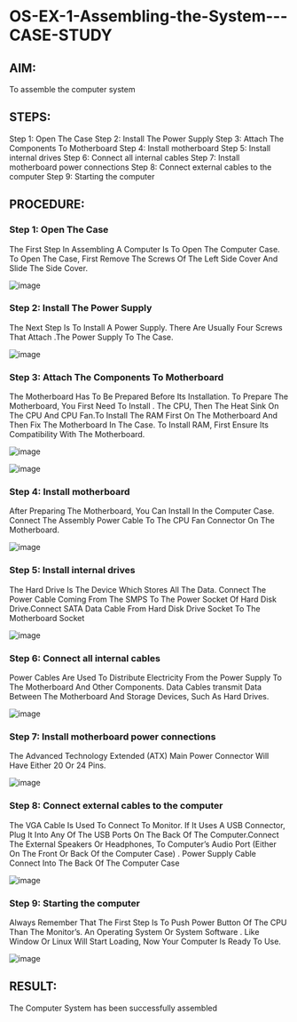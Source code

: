 # OS-EX-1-Assembling-the-System---CASE-STUDY

## AIM:

To assemble the computer system

## STEPS:

Step 1: Open The Case
Step 2: Install The Power Supply
Step 3: Attach The Components To Motherboard
Step 4: Install motherboard
Step 5: Install internal drives
Step 6: Connect all internal cables
Step 7: Install motherboard power connections
Step 8: Connect external cables to the computer 
Step 9: Starting the computer

## PROCEDURE:

### Step 1: Open The Case

The First Step In Assembling A Computer Is To Open The Computer Case. To Open The Case, First Remove The Screws Of The Left Side Cover And Slide The Side Cover.

![image](https://github.com/Jayabharathi3/OS-EX-1-Assembling-the-System---CASE-STUDY/assets/120367796/47b97012-6e7b-4dbd-9e7f-cdd330d5297a)

### Step 2: Install The Power Supply

The Next Step Is To Install A Power Supply. There Are Usually Four Screws That Attach .The Power Supply To The Case.

![image](https://github.com/Jayabharathi3/OS-EX-1-Assembling-the-System---CASE-STUDY/assets/120367796/ef77dde9-97ab-43ef-92ce-9734059a5686)

### Step 3: Attach The Components To Motherboard

The Motherboard Has To Be Prepared Before Its Installation. To Prepare The Motherboard, You First Need To Install . The CPU, Then The Heat Sink On The CPU And CPU Fan.To Install The RAM First On The Motherboard And Then Fix The Motherboard In The Case. To Install RAM, First Ensure Its Compatibility With The Motherboard.

![image](https://github.com/Jayabharathi3/OS-EX-1-Assembling-the-System---CASE-STUDY/assets/120367796/b2a7060d-c8cc-48bf-bc3e-2779b97a5aba)

![image](https://github.com/Jayabharathi3/OS-EX-1-Assembling-the-System---CASE-STUDY/assets/120367796/a32a5d8a-a148-4141-bbbf-19068f46d869)


### Step 4: Install motherboard

After Preparing The Motherboard, You Can Install In the Computer Case. Connect The Assembly Power Cable To The CPU Fan Connector On The Motherboard.

![image](https://github.com/Jayabharathi3/OS-EX-1-Assembling-the-System---CASE-STUDY/assets/120367796/b1d0b418-aa26-492a-89a5-0d7ab41847fb)


### Step 5: Install internal drives

The Hard Drive Is The Device Which Stores All The Data. Connect The Power Cable Coming From The SMPS To The Power Socket Of Hard Disk Drive.Connect SATA Data Cable From Hard Disk Drive Socket To The Motherboard Socket

![image](https://github.com/Jayabharathi3/OS-EX-1-Assembling-the-System---CASE-STUDY/assets/120367796/a7967bdc-71f9-4668-bb42-9dbb4009cbca)


### Step 6: Connect all internal cables
Power Cables Are Used To Distribute Electricity From the Power Supply To The Motherboard And Other Components. Data Cables transmit Data Between The Motherboard And Storage Devices, Such As Hard Drives.


![image](https://github.com/Jayabharathi3/OS-EX-1-Assembling-the-System---CASE-STUDY/assets/120367796/c1622325-b890-4372-9731-a0671e7a7388)


### Step 7: Install motherboard power connections

The Advanced Technology Extended (ATX) Main Power Connector Will Have Either 20 Or 24 Pins.


![image](https://github.com/Jayabharathi3/OS-EX-1-Assembling-the-System---CASE-STUDY/assets/120367796/169ffea8-56d3-496c-bd37-23de14836030)


### Step 8: Connect external cables to the computer 

The VGA Cable Is Used To Connect To Monitor. If It Uses A USB Connector, Plug It Into Any Of
The USB Ports On The Back Of The Computer.Connect The External Speakers Or Headphones, To
Computer’s Audio Port (Either On The Front Or Back Of the Computer Case) . Power Supply Cable Connect Into The Back Of The
Computer Case

![image](https://github.com/Jayabharathi3/OS-EX-1-Assembling-the-System---CASE-STUDY/assets/120367796/c3be6458-2197-417f-a86f-107bd37ca901)



### Step 9: Starting the computer

Always Remember That The First Step Is To Push Power Button Of The CPU Than The Monitor’s. An Operating System Or System Software . Like Window Or Linux Will Start Loading, Now Your Computer Is Ready To Use.


![image](https://github.com/Jayabharathi3/OS-EX-1-Assembling-the-System---CASE-STUDY/assets/120367796/b5130171-2094-4c49-8ca7-be4bc6189740)


## RESULT:

The Computer System has been successfully assembled
